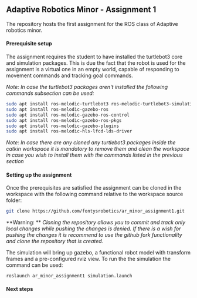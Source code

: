 ## Adaptive Robotics Minor - Assignment 1
The repository hosts the first assignment for the ROS class of Adaptive robotics minor.

#### Prerequisite setup
The assignment requires the student to have installed the turtlebot3 core and simulation packages. This is due the fact that the robot is used for the assignment is a virtual one in an empty world, capable of responding to movement commands and tracking goal commands.

*Note: In case the turtlebot3 packages aren't installed the following commands subsection can be used:*
```bash
sudo apt install ros-melodic-turtlebot3 ros-melodic-turtlebot3-simulations
sudo apt install ros-melodic-gazebo-ros
sudo apt install ros-melodic-gazebo-ros-control
sudo apt install ros-melodic-gazebo-ros-pkgs
sudo apt install ros-melodic-gazebo-plugins
sudo apt install ros-melodic-hls-lfcd-lds-driver
```
*Note: In case there are any cloned any turtlebot3 packages inside the catkin workspace it is mandatory to remove them and clean the workspace in case you wish to install them with the commands listed in the previous section*

#### Setting up the assignment
Once the prerequisites are satisfied the assignment can be cloned in the workspace with the following command relative to the workspace source folder:
```bash
git clone https://github.com/fontysrobotics/ar_minor_assignment1.git
```
**Warning: ** *Cloning the repository allows you to commit and track only local changes while pushing the changes is denied. If there is a wish for pushing the changes it is recommend to use the github fork functionality and clone the repository that is created.*

The simulation will bring up gazebo, a functional robot model with transform frames and a pre-configured rviz view. To run the the simulation the command can be used:
```ros
roslaunch ar_minor_assignment1 simulation.launch
```

#### Next steps
